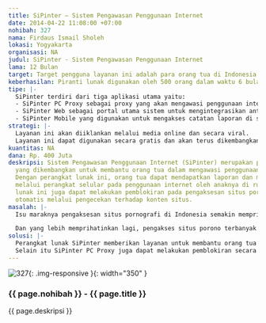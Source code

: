 ```yaml
---
title: SiPinter – Sistem Pengawasan Penggunaan Internet
date: 2014-04-22 11:08:00 +07:00
nohibah: 327
nama: Firdaus Ismail Sholeh
lokasi: Yogyakarta
organisasi: NA
judul: SiPinter - Sistem Pengawasan Penggunaan Internet
lama: 12 Bulan
target: Target pengguna layanan ini adalah para orang tua di Indonesia.
keberhasilan: Piranti lunak digunakan oleh 500 orang dalam waktu 6 bulan.
tipe: |-
  SiPinter terdiri dari tiga aplikasi utama yaitu:
  - SiPinter PC Proxy sebagai proxy yang akan mengawasi penggunaan internet di komputer dengan melakukan pengecekan pada data yang melalui layer jaringan. Aplikasi ini bertugas untuk mencatat setiap situs yang diakses dan melaporkan ke server. Aplikasi ini juga bertugas memblokir pengaksesan situs pornografi yang diketahui melalui pengecekan konten teks dan gambar dengan metode Naïve Bayesian dan Nudity Detection Algorithm.
  - SiPinter Web sebagai portal utama sistem untuk mengintegrasikan antar aplikasi. Aplikasi ini juga menyediakan web service yang berfungsi untuk berkomunikasi dengan SiPinter PC Proxy dan SiPinter Mobile.
  - SiPinter Mobile yang digunakan untuk mengakses catatan laporan di server yang dibuat oleh SiPinter PC Proxy. Aplikasi ini juga dapat digunakan untuk mengonfigurasi SiPinter PC Proxy agar melakukan pemblokiran pada situs-situs tertentu. Aplikasi ini dikembangkan untuk platform Android, iOS, dan Blackberry.
strategi: |-
  Layanan ini akan diiklankan melalui media online dan secara viral.
  Layanan ini dapat digunakan secara gratis dan akan terus dikembangkan.
kuantitas: NA
dana: Rp. 400 Juta
deskripsi: Sistem Pengawasan Penggunaan Internet (SiPinter) merupakan perangkat lunak
  yang dikembangkan untuk membantu orang tua dalam mengawasi penggunaan internet anaknya.
  Dengan perangkat lunak ini, orang tua dapat mendapatkan laporan dan melakukan pengaturan
  melalui perangkat selular pada penggunaan internet oleh anaknya di rumah. Perangkat
  lunak ini juga dapat melakukan pemblokiran pada pengaksesan situs pornografi secara
  otomatis melalui pengecekan terhadap konten situs.
masalah: |-
  Isu maraknya pengaksesan situs pornografi di Indonesia semakin memprihatinkan. Menurut informasi dari Kementrian Komunikasi dan Informatika (Kemkominfo) pada 2013 Indonesia berada pada peringkat pertama pengaksesan situs porno di dunia. Hal tersebut tidak lepas dari semakin tingginya penetrasi penggunaan internet di Indonesia yang bagai pisau bermata dua. Usaha yang dilakukan Kemkominfo untuk menekan pengaksesan situs porno melalui pemblokiran terhadap daftar situs tertentu kurang berhasil karena semakin banyaknya situs porno baru yang bermunculan.

  Dan yang lebih memprihatinkan lagi, pengakses situs porono terbanyak adalah dari kalangan anak-anak. Sebanyak 68% anak-anak SD mengakses konten porno dari internet. Dampak dari hal tersebut saat ini mulai terlihat dengan beberapa tindak amoral yang dilakukan anak-anak usia tanggung. Minimnya pengawasan dan pendidikan seks oleh orang tua kepada anaknya menjadi penyebab selain semakin mudahnya mengakses informasi di internet.
solusi: |-
  Perangkat lunak SiPinter memberikan layanan untuk membantu orang tua dalam mengawasi penggunaan internet anaknya di rumah. Dengan layanan ini, orang tua dapat mengawasi secara real time karena akan mendapatkan laporan dan mengatur melalui telepon seluler. Komputer anak yang akan diawasi dipasang aplikasi SiPinter PC Proxy. Aplikasi ini mencatat setiap situs web yang dikunjungi kemudian mengirim catatannya ke server. Catatan laporan dapat diakses oleh aplikasi SiPinter Mobile yang dipasang pada perangkat seluler milik orang tua. SiPinter PC Proxy mampu melakukan pemblokiran situs-situs tertentu berdasarkan pengaturan pada SiPinter Mobile.
  Selain itu SiPinter PC Proxy juga dapat melakukan pemblokiran secara otomatis pada situs pornografi melalui pengecekan pada konten situs yang diakses. Pemblokiran berdasarkan konten ini merupakan solusi atas semakin banyaknya situs porno baru yang bermunculan.
---
```


![327](/static/img/hibahcms/327.png){: .img-responsive }{: width="350" }

### {{ page.nohibah }} - {{ page.title }}

{{ page.deskripsi }}
